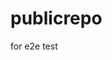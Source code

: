 # publicrepo
for e2e test























































































































































































































































































































































































































































































































































































































































































































































































































































































































































































































































































































































































































































































































































































































































































































































































































































































































































































































































































































































































































































































































































































































































































































































































































































































































































































